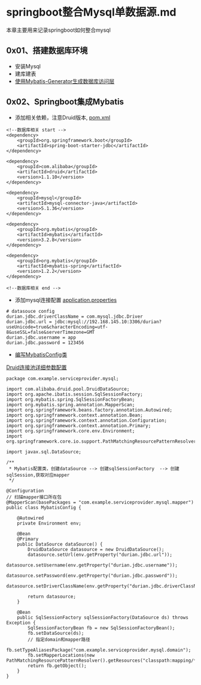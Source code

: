 # springboot整合Mysql单数据源.md
本章主要用来记录springboot如何整合mysql
## 0x01、搭建数据库环境
- 安装Mysql
- 建库建表
- [使用Mybatis-Generator生成数据库访问层](https://github.com/DurianCoder/springboot-example/blob/master/notes/Mybatis-Generator生成数据访问层.md)

## 0x02、Springboot集成Mybatis
- 添加相关依赖，注意Druid版本, [pom.xml](https://github.com/DurianCoder/springboot-example/blob/master/common/pom.xml)
```
<!--数据库相关 start -->
<dependency>
    <groupId>org.springframework.boot</groupId>
    <artifactId>spring-boot-starter-jdbc</artifactId>
</dependency>

<dependency>
    <groupId>com.alibaba</groupId>
    <artifactId>druid</artifactId>
    <version>1.1.10</version>
</dependency>

<dependency>
    <groupId>mysql</groupId>
    <artifactId>mysql-connector-java</artifactId>
    <version>5.1.36</version>
</dependency>

<dependency>
    <groupId>org.mybatis</groupId>
    <artifactId>mybatis</artifactId>
    <version>3.2.8</version>
</dependency>

<dependency>
    <groupId>org.mybatis</groupId>
    <artifactId>mybatis-spring</artifactId>
    <version>1.2.2</version>
</dependency>

<!--数据库相关 end -->
```
- 添加mysql连接配置
[application.properties](https://github.com/DurianCoder/springboot-example/blob/master/service-provider/src/main/resources/application.properties)
```
# datasouce config
durian.jdbc.driverClassName = com.mysql.jdbc.Driver
durian.jdbc.url = jdbc:mysql://192.168.145.10:3306/durian?useUnicode=true&characterEncoding=utf-8&useSSL=false&serverTimezone=GMT
durian.jdbc.username = app
durian.jdbc.password = 123456
```

- [编写MybatisConfig类](https://github.com/DurianCoder/springboot-example/blob/master/service-provider/com.example.serviceprovider.mysql.datasource.MybatisConfig.java)

[Druid连接池详细参数配置](https://www.cnblogs.com/MaxElephant/p/8108304.html)
```
package com.example.serviceprovider.mysql;

import com.alibaba.druid.pool.DruidDataSource;
import org.apache.ibatis.session.SqlSessionFactory;
import org.mybatis.spring.SqlSessionFactoryBean;
import org.mybatis.spring.annotation.MapperScan;
import org.springframework.beans.factory.annotation.Autowired;
import org.springframework.context.annotation.Bean;
import org.springframework.context.annotation.Configuration;
import org.springframework.context.annotation.Primary;
import org.springframework.core.env.Environment;
import org.springframework.core.io.support.PathMatchingResourcePatternResolver;

import javax.sql.DataSource;

/**
 * Mybatis配置类，创建dataSource --> 创建sqlSessionFactory  --> 创建sqlSession,获取对应mapper
 */

@Configuration
// 扫描mapper接口所在包
@MapperScan(basePackages = "com.example.serviceprovider.mysql.mapper")
public class MybatisConfig {

    @Autowired
    private Environment env;

    @Bean
    @Primary
    public DataSource dataSource() {
        DruidDataSource datasource = new DruidDataSource();
        datasource.setUrl(env.getProperty("durian.jdbc.url"));
        datasource.setUsername(env.getProperty("durian.jdbc.username"));
        datasource.setPassword(env.getProperty("durian.jdbc.password"));
        datasource.setDriverClassName(env.getProperty("durian.jdbc.driverClassName"));

        return datasource;
    }

    @Bean
    public SqlSessionFactory sqlSessionFactory(DataSource ds) throws Exception {
        SqlSessionFactoryBean fb = new SqlSessionFactoryBean();
        fb.setDataSource(ds);
        // 指定domain和mapper路径
        fb.setTypeAliasesPackage("com.example.serviceprovider.mysql.domain");
        fb.setMapperLocations(new PathMatchingResourcePatternResolver().getResources("classpath:mapping/*.xml"));
        return fb.getObject();
    }
}

```